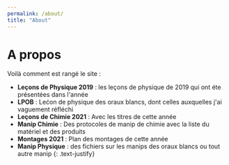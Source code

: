 ```yaml
---
permalink: /about/
title: "About"
---
```




# A propos

Voilà comment est rangé le site  :  
* **Leçons de Physique 2019** : les leçons de physique de 2019 qui ont éte présentées dans l'année  
* **LPOB** : Lećon de physique des oraux blancs, dont celles auxquelles j'ai vaguement réfléchi  
* **Leçons de Chimie 2021** : Avec les titres de cette année  
* **Manip Chimie** : Des protocoles de manip de chimie avec la liste du matériel et des produits  
* **Montages 2021** : Plan des montages de cette année  
* **Manip Physique** : des fichiers sur les manips des oraux blancs ou tout autre manip
{: .text-justify}

